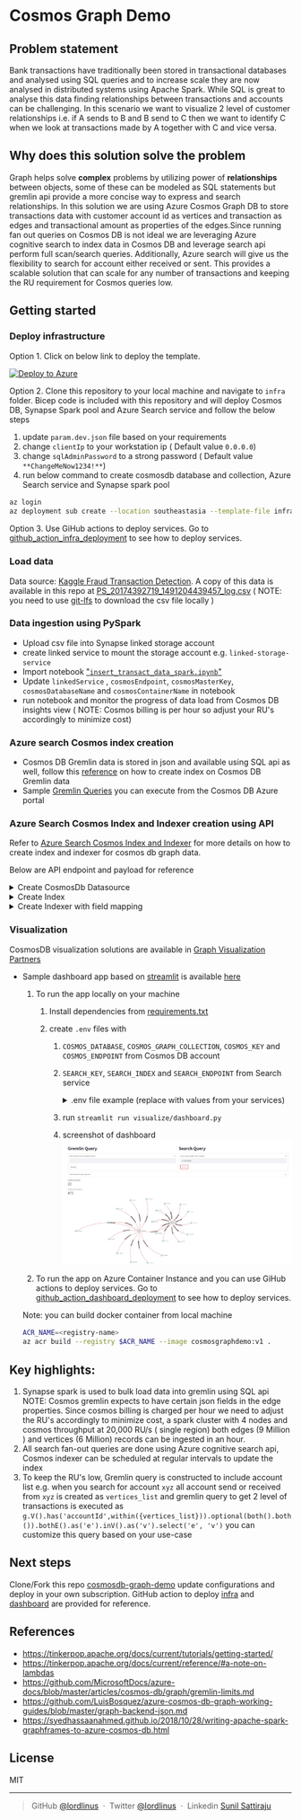 # Cosmos Graph Demo

## Problem statement

Bank transactions have traditionally been stored in transactional databases and analysed using SQL queries and to increase scale they are now analysed in distributed systems using Apache Spark. While SQL is great to analyse this data finding relationships between transactions and accounts can be challenging. In this scenario we want to visualize 2 level of customer relationships i.e. if A sends to B and B send to C then we want to identify C when we look at transactions made by A together with C and vice versa.

## Why does this solution solve the problem

Graph helps solve **complex** problems by utilizing power of **relationships** between objects, some of these can be modeled as SQL statements but gremlin api provide a more concise way to express and search relationships. In this solution we are using Azure Cosmos Graph DB to store transactions data with customer account id as vertices and transaction as edges and transactional amount as properties of the edges.Since running fan out queries on Cosmos DB is not ideal we are leveraging Azure cognitive search to index data in Cosmos DB and leverage search api perform full scan/search queries. Additionally, Azure search will give us the flexibility to search for account either received or sent. This provides a scalable solution that can scale for any number of transactions and keeping the RU requirement for Cosmos queries low.

## Getting started

### Deploy infrastructure

Option 1. Click on below link to deploy the template.

[![Deploy to Azure](https://aka.ms/deploytoazurebutton)](https://portal.azure.com/#create/Microsoft.Template/uri/https%3A%2F%2Fraw.githubusercontent.com%2Flordlinus%2Fcosmosdb-graph-demo%2Fmain%2Finfra%2Fmain.json)

Option 2. Clone this repository to your local machine and navigate to `infra` folder. Bicep code is included with this repository and will deploy Cosmos DB, Synapse Spark pool and Azure Search service and follow the below steps

   1. update `param.dev.json` file based on your requirements
   2. change `clientIp` to your workstation ip ( Default value `0.0.0.0`)
   3. change `sqlAdminPassword` to a strong password ( Default value `**ChangeMeNow1234!**`)
   4. run below command to create cosmosdb database and collection, Azure Search service and Synapse spark pool

   ```bash
   az login
   az deployment sub create --location southeastasia --template-file infra/main.bicep --parameters infra/params.dev.json
   ```

Option 3. Use GiHub actions to deploy services. Go to [github_action_infra_deployment](github_action_infra_deployment.md) to see how to deploy services.

### Load data

Data source: [Kaggle Fraud Transaction Detection](https://www.kaggle.com/llabhishekll/fraud-transaction-detection/data). A copy of this data is available in this repo at [PS_20174392719_1491204439457_log.csv](load_data/data/PS_20174392719_1491204439457_log.csv) ( NOTE: you need to use [git-lfs](https://git-lfs.github.com/) to download the csv file locally )

### Data ingestion using PySpark

- Upload csv file into Synapse linked storage account
- create linked service to mount the storage account e.g. `linked-storage-service`
- Import notebook ["`insert_transact_data_spark.ipynb`"](load_data/insert_transact_data_spark.ipynb)
- Update `linkedService` , `cosmosEndpoint`, `cosmosMasterKey`, `cosmosDatabaseName` and `cosmosContainerName` in notebook
- run notebook and monitor the progress of data load from Cosmos DB insights view ( NOTE: Cosmos billing is per hour so adjust your RU's accordingly to minimize cost)

### Azure search Cosmos index creation

- Cosmos DB Gremlin data is stored in json and available using SQL api as well, follow this [reference](https://docs.microsoft.com/en-us/azure/search/search-howto-index-cosmosdb) on how to create index on Cosmos DB Gremlin data
- Sample [Gremlin Queries](sample_queries.md) you can execute from the Cosmos DB Azure portal

### Azure Search Cosmos Index and Indexer creation using API

Refer to [Azure Search Cosmos Index and Indexer](https://docs.microsoft.com/en-us/azure/search/search-howto-index-cosmosdb) for more details on how to create index and indexer for cosmos db graph data.

Below are API endpoint and payload for reference

<details>
<summary>Create CosmosDb Datasource</summary>

Endpoint: `{{baseUrl}}/datasources?api-version={{apiVersion}}`

```json
{
  "name": "transactions",
  "description": "Cosmos DB for transactions",
  "type": "cosmosdb",
  "subtype": "Gremlin",
  "credentials": {
    "connectionString": "AccountEndpoint=..........ApiKind=Gremlin;"
  },
  "container": {
    "name": "graph01",
    "query": "g.E()"
  }
}
```

</details>

<details>
<summary>Create Index</summary>

Endpoint: `{{baseUrl}}/indexes?api-version={{apiVersion}}`

```json
{
  "name": "cosmosdb-index",
  "fields": [
    {
      "name": "type",
      "type": "Edm.String",
      "facetable": false,
      "filterable": true,
      "key": false,
      "retrievable": true,
      "searchable": true,
      "sortable": false,
      "analyzer": "standard.lucene",
      "indexAnalyzer": null,
      "searchAnalyzer": null,
      "synonymMaps": [],
      "fields": []
    },
    {
      "name": "sink",
      "type": "Edm.String",
      "key": false,
      "facetable": false,
      "filterable": true,
      "retrievable": true,
      "searchable": true,
      "sortable": false,
      "analyzer": "standard.lucene",
      "synonymMaps": [],
      "fields": []
    },
    {
      "name": "sinkLabel",
      "type": "Edm.String",
      "key": false,
      "facetable": false,
      "filterable": false,
      "retrievable": true,
      "searchable": false,
      "sortable": false,
      "analyzer": null,
      "synonymMaps": [],
      "fields": []
    },
    {
      "name": "vertexId",
      "type": "Edm.String",
      "key": false,
      "facetable": false,
      "filterable": true,
      "retrievable": true,
      "searchable": true,
      "sortable": false,
      "analyzer": "standard.lucene",
      "synonymMaps": [],
      "fields": []
    },
    {
      "name": "vertexLabel",
      "type": "Edm.String",
      "key": false,
      "facetable": false,
      "filterable": false,
      "retrievable": true,
      "searchable": false,
      "sortable": false,
      "analyzer": null,
      "synonymMaps": [],
      "fields": []
    },
    {
      "name": "amount",
      "type": "Edm.Double",
      "facetable": false,
      "filterable": true,
      "retrievable": true,
      "sortable": true,
      "analyzer": null,
      "indexAnalyzer": null,
      "searchAnalyzer": null,
      "synonymMaps": [],
      "fields": []
    },
    {
      "name": "oldbalanceOrg",
      "type": "Edm.Double",
      "facetable": false,
      "filterable": true,
      "retrievable": true,
      "sortable": true,
      "analyzer": null,
      "indexAnalyzer": null,
      "searchAnalyzer": null,
      "synonymMaps": [],
      "fields": []
    },
    {
      "name": "oldbalanceDest",
      "type": "Edm.Double",
      "facetable": false,
      "filterable": true,
      "retrievable": true,
      "sortable": true,
      "analyzer": null,
      "indexAnalyzer": null,
      "searchAnalyzer": null,
      "synonymMaps": [],
      "fields": []
    },
    {
      "name": "newbalanceDest",
      "type": "Edm.Double",
      "facetable": false,
      "filterable": true,
      "retrievable": true,
      "sortable": true,
      "analyzer": null,
      "indexAnalyzer": null,
      "searchAnalyzer": null,
      "synonymMaps": [],
      "fields": []
    },
    {
      "name": "rid",
      "type": "Edm.String",
      "facetable": false,
      "filterable": false,
      "key": true,
      "retrievable": true,
      "searchable": false,
      "sortable": false,
      "analyzer": null,
      "indexAnalyzer": null,
      "searchAnalyzer": null,
      "synonymMaps": [],
      "fields": []
    }
  ]
}
```

</details>

<details>
<summary>Create Indexer with field mapping</summary>

Endpoint: `{{baseUrl}}/indexers?api-version={{apiVersion}}`

```json
{
  "name": "cosmosdb-indexer",
  "description": "",
  "dataSourceName": "transactions",
  "targetIndexName": "cosmosdb-index",
  "schedule": null,
  "parameters": {
    "maxFailedItems": 0,
    "maxFailedItemsPerBatch": 0,
    "base64EncodeKeys": false,
    "configuration": {}
  },
  "fieldMappings": [
    {
      "sourceFieldName": "_sink",
      "targetFieldName": "sink"
    },
    {
      "sourceFieldName": "_sinkLabel",
      "targetFieldName": "sinkLabel"
    },
    {
      "sourceFieldName": "_vertexId",
      "targetFieldName": "vertexId"
    },
    {
      "sourceFieldName": "_vertexLabel",
      "targetFieldName": "vertexLabel"
    }
  ],
  "outputFieldMappings": []
}
```

</details>

### Visualization

CosmosDB visualization solutions are available in [Graph Visualization Partners](https://docs.microsoft.com/en-us/azure/cosmos-db/graph/graph-visualization-partners)

- Sample dashboard app based on [streamlit](https://github.com/streamlit/streamlit) is available [here](visualize/dashboard.py)

  1. To run the app locally on your machine

     1. Install dependencies from [requirements.txt](./requirements.txt)
     2. create `.env` files with

        1. `COSMOS_DATABASE`, `COSMOS_GRAPH_COLLECTION`, `COSMOS_KEY` and `COSMOS_ENDPOINT` from Cosmos DB account
        2. `SEARCH_KEY`, `SEARCH_INDEX` and `SEARCH_ENDPOINT` from Search service
           <details>
           <summary>.env file example (replace with values from your services)</summary>

           ```bash
           COSMOS_DATABASE=database01
           COSMOS_GRAPH_COLLECTION=graph01
           COSMOS_KEY=xxxxx
           COSMOS_ENDPOINT=xxxxx.gremlin.cosmos.azure.com:443/
           SEARCH_KEY=xxxx
           SEARCH_INDEX=cosmosdb-index
           SEARCH_ENDPOINT=https://xxxxx.search.windows.net
           ```

           </details>

        3. run `streamlit run visualize/dashboard.py`
        4. screenshot of dashboard ![dashboard](images/dashboard_01.jpg)

  2. To run the app on Azure Container Instance and you can use GiHub actions to deploy services. Go to [github_action_dashboard_deployment](github_action_dashboard_deployment.md) to see how to deploy services.

  Note: you can build docker container from local machine

  ```bash
  ACR_NAME=<registry-name>
  az acr build --registry $ACR_NAME --image cosmosgraphdemo:v1 .
  ```

## Key highlights:

1. Synapse spark is used to bulk load data into gremlin using SQL api NOTE: Cosmos gremlin expects to have certain json fields in the edge properties. Since cosmos billing is charged per hour we need to adjust the RU's accordingly to minimize cost, a spark cluster with 4 nodes and cosmos throughput at 20,000 RU/s ( single region) both edges (9 Million ) and vertices (6 Million) records can be ingested in an hour.
2. All search fan-out queries are done using Azure cognitive search api, Cosmos indexer can be scheduled at regular intervals to update the index
3. To keep the RU's low, Gremlin query is constructed to include account list e.g. when you search for account `xyz` all account send or received from `xyz` is created as `vertices_list` and gremlin query to get 2 level of transactions is executed as `g.V().has('accountId',within({vertices_list})).optional(both().both()).bothE().as('e').inV().as('v').select('e', 'v')` you can customize this query based on your use-case

## Next steps

Clone/Fork this repo [cosmosdb-graph-demo](https://github.com/lordlinus/cosmosdb-graph-demo) update configurations and deploy in your own subscription. GitHub action to deploy [infra](github_action_infra_deploy.md) and [dashboard](github_action_dashboard_deployment.md) are provided for reference.

## References

- <https://tinkerpop.apache.org/docs/current/tutorials/getting-started/>
- <https://tinkerpop.apache.org/docs/current/reference/#a-note-on-lambdas>
- <https://github.com/MicrosoftDocs/azure-docs/blob/master/articles/cosmos-db/graph/gremlin-limits.md>
- <https://github.com/LuisBosquez/azure-cosmos-db-graph-working-guides/blob/master/graph-backend-json.md>
- <https://syedhassaanahmed.github.io/2018/10/28/writing-apache-spark-graphframes-to-azure-cosmos-db.html>

## License

MIT

---

> GitHub [@lordlinus](https://github.com/lordlinus) &nbsp;&middot;&nbsp;
> Twitter [@lordlinus](https://twitter.com/lordlinus) &nbsp;&middot;&nbsp;
> Linkedin [Sunil Sattiraju](https://www.linkedin.com/in/sunilsattiraju/)
